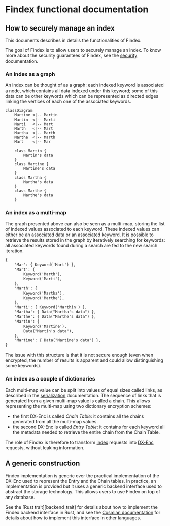 Findex functional documentation
===============================

## How to securely manage an index

This documents describes in details the functionalities of Findex.

The goal of Findex is to allow users to securely manage an index. To know more
about the security guarantees of Findex, see the [security][sec_doc]
documentation.

### An index as a graph

An index can be thought of as a graph: each indexed keyword is associated a
node, which contains all data indexed under this keyword; some of this data can
be other keywords which can be represented as directed edges linking the
vertices of each one of the associated keywords.

```mermaid
classDiagram
    Martine <|-- Martin
    Martin  <|-- Marti
    Marti   <|-- Mart
    Marth   <|-- Mart
    Martha  <|-- Marth
    Marthe  <|-- Marth
    Mart    <|-- Mar

    class Martin {
        Martin's data
    }
    class Martine {
        Martine's data
    }
    class Martha {
        Martha's data
    }
    class Marthe {
        Marthe's data
    }
```

### An index as a multi-map

The graph presented above can also be seen as a multi-map, storing the list of
indexed values associated to each keyword. These indexed values can either be
an associated data or an associated keyword. It is possible to retrieve the
results stored in the graph by iteratively searching for keywords: all
associated keywords found during a search are fed to the new search iteration.

```txt
{
    'Mar': { Keyword('Mart') },
    'Mart': {
        Keyword('Marth'),
        Keyword('Marti'),
    },
    'Marth': {
        Keyword('Martha'),
        Keyword('Marthe'),
    },
    'Marti': { Keyword('Marthin') },
    'Martha': { Data("Martha's data") },
    'Marthe': { Data("Marthe's data") },
    'Martin': {
        Keyword('Martine'),
        Data("Martin's data"),
    },
    'Martine': { Data("Martine's data") },
}
```

The issue with this structure is that it is not secure enough (even when
encrypted, the number of results is apparent and could allow distinguishing
some keywords).

### An index as a couple of dictionaries

Each multi-map value can be split into values of equal sizes called links, as
described in the [serialization][ser_doc] documentation. The sequence
of links that is generated from a given multi-map value is called a chain. This
allows representing the multi-map using two dictionary encryption schemes:
- the first DX-Enc is called *Chain Table*: it contains all the chains
  generated from all the multi-map values.
- the second DX-Enc is called *Entry Table*: it contains for each keyword all
  the metadata needed to retrieve the entire chain from the Chain Table.

The role of Findex is therefore to transform [index][index_trait] requests into
[DX-Enc][edx_trait] requests, without leaking information.

## A generic construction

Findex implementation is generic over the practical implementation of the
DX-Enc used to represent the Entry and the Chain tables. In practice, an
implementation is provided but it uses a generic backend interface used to
abstract the storage technology. This allows users to use Findex on top of any
database.

See the [Rust trait][backend_trait] for details about how to implement the
Findex backend interface in Rust, and see the [Cosmian documentation][pub_doc]
for details about how to implement this interface in other languages.

<!--
   -# References
   -->

[pub_doc]: https://docs.cosmian.com/cloudproof_encryption/encrypted_search/ "Findex documentation on docs.cosmian.com"
[sec_doc]: security.md "Security documentation"
[ser_doc]: serialization.md "Index serialization documentation"
[index_trait]: ../src/index/mod.rs#L33 "Index trait"
[edx_trait]: ../src/edx/mod.rs#L31 "DX-Enc trait"
